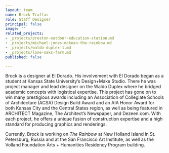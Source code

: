 ```yaml
---
layout: team
name: Brock Traffas
role: Staff Designer
principal: false
image: ''
related_projects:
- _projects/preston-outdoor-education-station.md
- _projects/michael-jones-mckean-the-rainbow.md
- _projects/waldo-duplex-1.md
- _projects/lone-oaks-farm.md
published: false

---
```

Brock is a designer at El Dorado. His involvement with El Dorado began as a student at Kansas State University’s Design+Make Studio. There he was project manager and lead designer on the Waldo Duplex where he bridged academic concepts with logistical expertise. This project has gone on to win many prestigious awards including an Association of Collegiate Schools of Architecture (ACSA) Design Build Award and an AIA Honor Award for both Kansas City and the Central States region, as well as being featured in ARCHITECT Magazine, The Architect’s Newspaper, and Dezeen.com. With each project, he offers a unique fusion of construction expertise and a high standard for producing graphics and renderings.

Currently, Brock is working on _The Rainbow_ at New Holland Island in St. Petersburg, Russia and at the San Francisco Art Institute, as well as the Volland Foundation Arts + Humanities Residency Program building.